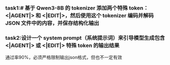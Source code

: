 ### task1:# 基于 Qwen3-8B 的 tokenizer 添加两个特殊 token：<|AGENT|> 和 <|EDIT|>，然后使用这个 tokenizer 编码并解码 JSON 文件中的内容，并保存结构化输出
### task2:设计一个 system prompt（系统提示词）来引导模型生成包含 <|AGENT|> 或 <|EDIT|> 特殊 token 的输出结果
通过率90%，必须严格限制输出json格式，但也不一定有效